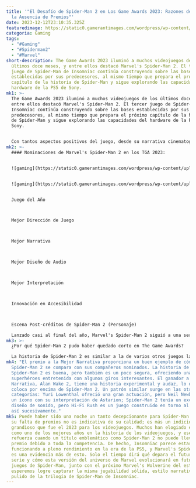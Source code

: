 ```yaml
---
title: '"El Desafío de Spider-Man 2 en Los Game Awards 2023: Razones detrás de
  la Ausencia de Premios"'
date: 2023-12-12T23:10:35.325Z
featuredimage: https://static0.gamerantimages.com/wordpress/wp-content/uploads/2023/12/spider-man-2-peter-game-award.jpg?q=50&fit=contain&w=1140&h=&dpr=1.5
categoria: Gaming
tags:
  - "#Gaming"
  - "#Spiderman2"
  - "#Marvel"
short-description: The Game Awards 2023 iluminó a muchos videojuegos de los
  últimos doce meses, y entre ellos destacó Marvel's Spider-Man 2. El tercer
  juego de Spider-Man de Insomniac continúa construyendo sobre las bases
  establecidas por sus predecesores, al mismo tiempo que prepara el próximo
  capítulo de la historia de Spider-Man y sigue explorando las capacidades del
  hardware de la PS5 de Sony.
mk1: >-
  The Game Awards 2023 iluminó a muchos videojuegos de los últimos doce meses, y
  entre ellos destacó Marvel's Spider-Man 2. El tercer juego de Spider-Man de
  Insomniac continúa construyendo sobre las bases establecidas por sus
  predecesores, al mismo tiempo que prepara el próximo capítulo de la historia
  de Spider-Man y sigue explorando las capacidades del hardware de la PS5 de
  Sony.


  Con tantos aspectos positivos del juego, desde su narrativa cinematográfica hasta sus gráficos líderes en la industria y su jugabilidad que llena de dopamina, no sorprende que Marvel's Spider-Man 2 recibiera tantas nominaciones. El superéxito de superhéroes fue nominado para un asombroso total de siete premios, incluido el Juego del Año, donde compitió con otros lanzamientos destacados como Baldur's Gate 3, The Legend of Zelda: Tears of the Kingdom y Alan Wake 2. En última instancia, perdió el título de Juego del Año ante Baldur's Gate 3, y aunque esto podría haberse esperado en cierta medida, lo que fue menos previsible fueron las derrotas de Spider-Man en todas las demás categorías, dejando a Insomniac con las manos vacías al final de la noche.
mk2: >-
  #### Nominaciones de Marvel's Spider-Man 2 en los TGA 2023:


  ![gaming](https://static0.gamerantimages.com/wordpress/wp-content/uploads/2022/08/0_0001_Spider-Man-2018.jpg?q=50&fit=contain&w=750&h=415&dpr=1.5 "gaming")


  ![gaming](https://static0.gamerantimages.com/wordpress/wp-content/uploads/2023/12/spider-man-2-peter-symbiote-suit.jpg?q=50&fit=contain&w=750&h=415&dpr=1.5 "gaming")


  Juego del Año



  Mejor Dirección de Juego



  Mejor Narrativa



  Mejor Diseño de Audio



  Mejor Interpretación



  Innovación en Accesibilidad



  Escena Post-créditos de Spider-Man 2 (Personaje)

  Lanzado casi al final del año, Marvel's Spider-Man 2 siguió a una serie de juegos de gran éxito y aclamación de la crítica en casi todos los géneros. A pesar de ello, logró captar una buena cantidad de atención positiva, convirtiéndose en el lanzamiento exclusivo más exitoso de Sony en 2023. No solo el nombre de Spider-Man atrajo a los jugadores al juego, sino que también fue elogiado por su jugabilidad ágil y rápida, su historia entretenida y sus visuales espectaculares. La nominación de la Voz del Jugador de Spider-Man 2 refuerza aún más la idea de que fue un éxito con los jugadores. Sin embargo, al parecer, no pudo competir con sus compañeros nominados.
mk3: >-
  ¿Por qué Spider-Man 2 pudo haber quedado corto en The Game Awards?

  La historia de Spider-Man 2 es similar a la de varios otros juegos lanzados en 2023, en el sentido de que es un logro impresionante que probablemente habría sido mejor recibido y habría tenido un mejor rendimiento en los TGA si se hubiera lanzado durante otro año. En su estado actual, simplemente es difícil situar a Marvel's Spider-Man 2 por encima de lanzamientos innovadores como Baldur's Gate 3, Alan Wake 2 y Tears of the Kingdom.
mk4: "El premio a la Mejor Narrativa proporciona un buen ejemplo de cómo
  Spider-Man 2 se compara con sus compañeros nominados. La historia de
  Spider-Man 2 es buena, pero también es un poco segura, ofreciendo una trama de
  superhéroes entretenida con algunos giros interesantes. El ganador a la Mejor
  Narrativa, Alan Wake 2, tiene una historia experimental y audaz, lo que lo
  coloca por encima de Spider-Man 2. Un patrón similar surge en las otras
  categorías: Yuri Lowenthal ofreció una gran actuación, pero Neil Newbon creó
  un ícono con su interpretación de Astarion; Spider-Man 2 tenía un excelente
  diseño de sonido, pero Hi-Fi Rush es un juego construido en torno al sonido; y
  así sucesivamente."
mk5: Puede haber sido una noche un tanto decepcionante para Spider-Man 2, pero
  su falta de premios no es indicativa de su calidad; es más un indicio de lo
  grandioso que fue el 2023 para los videojuegos. Muchos han elogiado el 2023
  como uno de los mejores años en la historia de los videojuegos, y ese hecho se
  refuerza cuando un título emblemático como Spider-Man 2 no puede llevarse un
  premio debido a toda la competencia. De hecho, Insomniac parece estar
  funcionando a pleno rendimiento en la era de la PS5, y Marvel's Spider-Man 2
  es una evidencia más de esto. Solo el tiempo dirá qué depara el futuro para la
  serie y cómo esta versión del universo de Marvel evolucionará en futuros
  juegos de Spider-Man, junto con el próximo Marvel's Wolverine del estudio, que
  esperemos logre capturar la misma jugabilidad sólida, estilo narrativo y
  pulido de la trilogía de Spider-Man de Insomniac.
---
```

